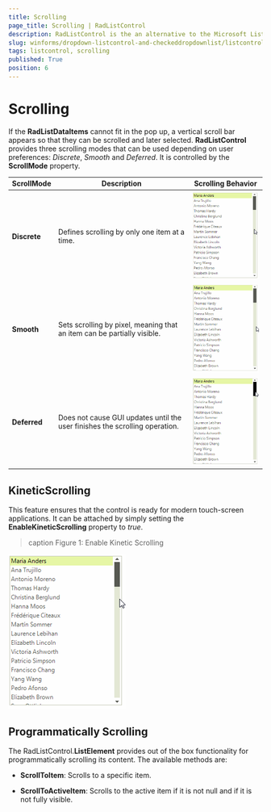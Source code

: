 ```yaml
---
title: Scrolling
page_title: Scrolling | RadListControl
description: RadListControl is the an alternative to the Microsoft ListBox control.
slug: winforms/dropdown-listcontrol-and-checkeddropdownlist/listcontrol/features/items-text-formatting
tags: listcontrol, scrolling
published: True
position: 6  
---
```


# Scrolling

If the __RadListDataItems__ cannot fit in the pop up, a vertical scroll bar appears so that they can be scrolled and later selected. __RadListControl__ provides three scrolling modes that can be used depending on user preferences: *Discrete*, *Smooth* and *Deferred*. It is controlled by the __ScrollMode__ property.

|ScrollMode|Description|Scrolling Behavior|
|----|----|----|
|__Discrete__|Defines scrolling by only one item at a time.|![dropdown-and-listcontrol-listcontrol-features-scrolling 001](images/dropdown-and-listcontrol-listcontrol-features-scrolling001.gif)|
|__Smooth__|Sets scrolling by pixel, meaning that an item can be partially visible.|![dropdown-and-listcontrol-listcontrol-features-scrolling 002](images/dropdown-and-listcontrol-listcontrol-features-scrolling002.gif)|
|__Deferred__|Does not cause GUI updates until the user finishes the scrolling operation.|![dropdown-and-listcontrol-listcontrol-features-scrolling 003](images/dropdown-and-listcontrol-listcontrol-features-scrolling003.gif)|

## KineticScrolling

This feature ensures that the control is ready for modern touch-screen applications. It can be attached by simply setting the __EnableKineticScrolling__ property to *true*.
        
>caption Figure 1: Enable Kinetic Scrolling

![dropdown-and-listcontrol-listcontrol-features-scrolling 004](images/dropdown-and-listcontrol-listcontrol-features-scrolling004.gif)

## Programmatically Scrolling

The RadListControl.__ListElement__ provides out of the box functionality for programmatically scrolling its content. The available methods are: 
        
* __ScrollToItem__: Scrolls to a specific item.
            

* __ScrollToActiveItem__: Scrolls to the active item if it is not null and if it is not fully visible.
            